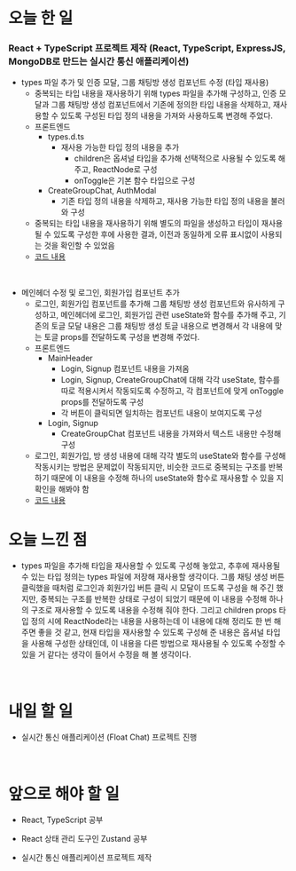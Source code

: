 # 오늘 한 일

### React + TypeScript 프로젝트 제작 (React, TypeScript, ExpressJS, MongoDB로 만드는 실시간 통신 애플리케이션)

- types 파일 추가 및 인증 모달, 그룹 채팅방 생성 컴포넌트 수정 (타입 재사용)
  - 중복되는 타입 내용을 재사용하기 위해 types 파일을 추가해 구성하고, 인증 모달과 그룹 채팅방 생성 컴포넌트에서 기존에 정의한 타입 내용을 삭제하고, 재사용할 수 있도록 구성된 타입 정의 내용을 가져와 사용하도록 변경해 주었다.
  - 프론트엔드
    - types.d.ts
      - 재사용 가능한 타입 정의 내용을 추가
        - children은 옵셔널 타입을 추가해 선택적으로 사용될 수 있도록 해주고, ReactNode로 구성
        - onToggle은 기본 함수 타입으로 구성
    - CreateGroupChat, AuthModal
      - 기존 타입 정의 내용을 삭제하고, 재사용 가능한 타입 정의 내용을 불러와 구성
  - 중복되는 타입 내용을 재사용하기 위해 별도의 파일을 생성하고 타입이 재사용될 수 있도록 구성한 후에 사용한 결과, 이전과 동일하게 오류 표시없이 사용되는 것을 확인할 수 있었음
  - [코드 내용](https://github.com/jeongsangtae/float-chat/commit/cfc31dc740d0e550fb42428545c361bf6e74a9d4)

<br />

- 메인헤더 수정 및 로그인, 회원가입 컴포넌트 추가
  - 로그인, 회원가입 컴포넌트를 추가해 그룹 채팅방 생성 컴포넌트와 유사하게 구성하고, 메인헤더에 로그인, 회원가입 관련 useState와 함수를 추가해 주고, 기존의 토글 모달 내용은 그룹 채팅방 생성 토글 내용으로 변경해서 각 내용에 맞는 토글 props를 전달하도록 구성을 변경해 주었다.
  - 프론트엔드
    - MainHeader
      - Login, Signup 컴포넌트 내용을 가져옴
      - Login, Signup, CreateGroupChat에 대해 각각 useState, 함수를 따로 적용시켜서 작동되도록 수정하고, 각 컴포넌트에 맞게 onToggle props를 전달하도록 구성
      - 각 버튼이 클릭되면 일치하는 컴포넌트 내용이 보여지도록 구성
    - Login, Signup
      - CreateGroupChat 컴포넌트 내용을 가져와서 텍스트 내용만 수정해 구성
  - 로그인, 회원가입, 방 생성 내용에 대해 각각 별도의 useState와 함수를 구성해 작동시키는 방법은 문제없이 작동되지만, 비슷한 코드로 중복되는 구조를 반복하기 때문에 이 내용을 수정해 하나의 useState와 함수로 재사용할 수 있을 지 확인을 해봐야 함
  - [코드 내용](https://github.com/jeongsangtae/float-chat/commit/aaef60ef379604be234bc882ad71213327fbabe9)

# 오늘 느낀 점

- types 파일을 추가해 타입을 재사용할 수 있도록 구성해 놓았고, 추후에 재사용될 수 있는 타입 정의는 types 파일에 저장해 재사용할 생각이다. 그룹 채팅 생성 버튼 클릭했을 때처럼 로그인과 회원가입 버튼 클릭 시 모달이 뜨도록 구성을 해 주긴 했지만, 중복되는 구조를 반복한 상태로 구성이 되었기 때문에 이 내용을 수정해 하나의 구조로 재사용할 수 있도록 내용을 수정해 줘야 한다. 그리고 children props 타입 정의 시에 ReactNode라는 내용을 사용하는데 이 내용에 대해 정리도 한 번 해 주면 좋을 것 같고, 현재 타입을 재사용할 수 있도록 구성해 준 내용은 옵셔널 타입을 사용해 구성한 상태인데, 이 내용을 다른 방법으로 재사용될 수 있도록 수정할 수 있을 거 같다는 생각이 들어서 수정을 해 볼 생각이다.

<br />

# 내일 할 일

- 실시간 통신 애플리케이션 (Float Chat) 프로젝트 진행

<br />

# 앞으로 해야 할 일

- React, TypeScript 공부

- React 상태 관리 도구인 Zustand 공부

- 실시간 통신 애플리케이션 프로젝트 제작
